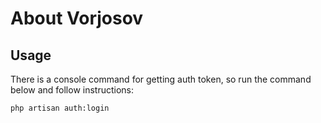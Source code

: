 # About Vorjosov

## Usage

There is a console command for getting auth token, so run the command below and follow instructions:
```bash
php artisan auth:login
```

